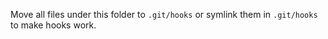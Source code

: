Move all files under this folder to `.git/hooks` or symlink them in `.git/hooks` to make hooks work.